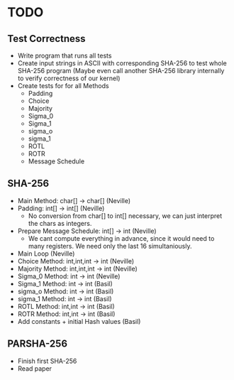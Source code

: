 # TODO

## Test Correctness

* Write program that runs all tests
* Create input strings in ASCII with corresponding SHA-256 to test whole SHA-256 program (Maybe even call another SHA-256 library internally to verify correctness of our kernel)
* Create tests for for all Methods
    * Padding
    * Choice
    * Majority
    * Sigma_0
    * Sigma_1
    * sigma_o
    * sigma_1
    * ROTL
    * ROTR
    * Message Schedule





## SHA-256
* Main Method: char[] -> char[] (Neville)
* Padding: int[] -> int[] (Neville)
    * No conversion from char[] to int[] necessary, we can just interpret the chars as integers.
* Prepare Message Schedule: int[] -> int (Neville)
    * We cant compute everything in advance, since it would need to many registers. We need only the last 16 simultaniously.
* Main Loop (Neville)
* Choice Method: int,int,int -> int (Neville)
* Majority Method: int,int,int -> int (Neville)
* Sigma_0 Method: int -> int (Neville)
* Sigma_1 Method: int -> int (Basil)
* sigma_o Method: int -> int (Basil)
* sigma_1 Method: int -> int (Basil)
* ROTL Method: int,int -> int (Basil)
* ROTR Method: int,int -> int (Basil)
* Add constants + initial Hash values (Basil)




## PARSHA-256
* Finish first SHA-256
* Read paper 